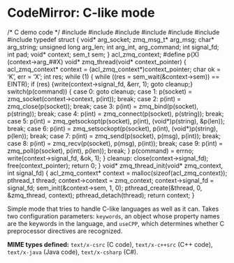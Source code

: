 CodeMirror: C-like mode
=======================

/\* C demo code \*/ \#include \#include \#include \#include \#include \#include \#include typedef struct { void\* arg\_socket; zmq\_msg\_t\* arg\_msg; char\* arg\_string; unsigned long arg\_len; int arg\_int, arg\_command; int signal\_fd; int pad; void\* context; sem\_t sem; } acl\_zmq\_context; \#define p(X) (context-&gt;arg\_\#\#X) void\* zmq\_thread(void\* context\_pointer) { acl\_zmq\_context\* context = (acl\_zmq\_context\*)context\_pointer; char ok = ‘K’, err = ‘X’; int res; while (1) { while ((res = sem\_wait(&context-&gt;sem)) == EINTR); if (res) {write(context-&gt;signal\_fd, &err, 1); goto cleanup;} switch(p(command)) { case 0: goto cleanup; case 1: p(socket) = zmq\_socket(context-&gt;context, p(int)); break; case 2: p(int) = zmq\_close(p(socket)); break; case 3: p(int) = zmq\_bind(p(socket), p(string)); break; case 4: p(int) = zmq\_connect(p(socket), p(string)); break; case 5: p(int) = zmq\_getsockopt(p(socket), p(int), (void\*)p(string), &p(len)); break; case 6: p(int) = zmq\_setsockopt(p(socket), p(int), (void\*)p(string), p(len)); break; case 7: p(int) = zmq\_send(p(socket), p(msg), p(int)); break; case 8: p(int) = zmq\_recv(p(socket), p(msg), p(int)); break; case 9: p(int) = zmq\_poll(p(socket), p(int), p(len)); break; } p(command) = errno; write(context-&gt;signal\_fd, &ok, 1); } cleanup: close(context-&gt;signal\_fd); free(context\_pointer); return 0; } void\* zmq\_thread\_init(void\* zmq\_context, int signal\_fd) { acl\_zmq\_context\* context = malloc(sizeof(acl\_zmq\_context)); pthread\_t thread; context-&gt;context = zmq\_context; context-&gt;signal\_fd = signal\_fd; sem\_init(&context-&gt;sem, 1, 0); pthread\_create(&thread, 0, &zmq\_thread, context); pthread\_detach(thread); return context; }

Simple mode that tries to handle C-like languages as well as it can. Takes two configuration parameters: `keywords`, an object whose property names are the keywords in the language, and `useCPP`, which determines whether C preprocessor directives are recognized.

**MIME types defined:** `text/x-csrc` (C code), `text/x-c++src` (C++ code), `text/x-java` (Java code), `text/x-csharp` (C\#).

